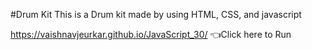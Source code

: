 #Drum Kit
This is a Drum kit made by using HTML, CSS, and javascript


https://vaishnavjeurkar.github.io/JavaScript_30/  👈Click here to Run
